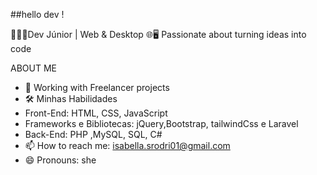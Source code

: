 ##hello dev !

👩🏼‍💻Dev Júnior | Web & Desktop 🌐🖥️
Passionate about turning ideas into code

ABOUT ME

- 🔭 Working with Freelancer projects
- 🛠️ Minhas Habilidades
- Front-End: HTML, CSS, JavaScript
- Frameworks e Bibliotecas: jQuery,Bootstrap, tailwindCss e Laravel
- Back-End: PHP ,MySQL, SQL, C#  
- 📫 How to reach me: isabella.srodri01@gmail.com
- 😄 Pronouns: she





      
